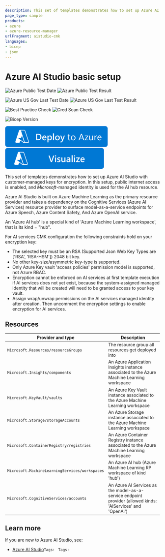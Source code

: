 ```yaml
---
description: This set of templates demonstrates how to set up Azure AI Studio with the basic setup, meaning with public internet access enabled, Microsoft-managed keys for encryption and Microsoft-managed identity configuration for the AI resource.
page_type: sample
products:
- azure
- azure-resource-manager
urlFragment: aistudio-cmk
languages:
- bicep
- json
---
```

# Azure AI Studio basic setup

![Azure Public Test Date](https://azurequickstartsservice.blob.core.windows.net/badges/quickstarts/microsoft.machinelearningservices/aistudio-cmk/PublicLastTestDate.svg)
![Azure Public Test Result](https://azurequickstartsservice.blob.core.windows.net/badges/quickstarts/microsoft.machinelearningservices/aistudio-cmk/PublicDeployment.svg)

![Azure US Gov Last Test Date](https://azurequickstartsservice.blob.core.windows.net/badges/quickstarts/microsoft.machinelearningservices/aistudio-cmk/FairfaxLastTestDate.svg)
![Azure US Gov Last Test Result](https://azurequickstartsservice.blob.core.windows.net/badges/quickstarts/microsoft.machinelearningservices/aistudio-cmk/FairfaxDeployment.svg)

![Best Practice Check](https://azurequickstartsservice.blob.core.windows.net/badges/quickstarts/microsoft.machinelearningservices/aistudio-cmk/BestPracticeResult.svg)
![Cred Scan Check](https://azurequickstartsservice.blob.core.windows.net/badges/quickstarts/microsoft.machinelearningservices/aistudio-cmk/CredScanResult.svg)

![Bicep Version](https://azurequickstartsservice.blob.core.windows.net/badges/quickstarts/microsoft.machinelearningservices/aistudio-cmk/BicepVersion.svg)

[![Deploy To Azure](https://raw.githubusercontent.com/Azure/azure-quickstart-templates/master/1-CONTRIBUTION-GUIDE/images/deploytoazure.svg?sanitize=true)](https://portal.azure.com/#create/Microsoft.Template/uri/https%3A%2F%2Fraw.githubusercontent.com%2FAzure%2Fazure-quickstart-templates%2Fmaster%2Fquickstarts%2Fmicrosoft.machinelearningservices%2Faistudio-cmk%2Fazuredeploy.json)
[![Visualize](https://raw.githubusercontent.com/Azure/azure-quickstart-templates/master/1-CONTRIBUTION-GUIDE/images/visualizebutton.svg?sanitize=true)](http://armviz.io/#/?load=https%3A%2F%2Fraw.githubusercontent.com%2FAzure%2Fazure-quickstart-templates%2Fmaster%2Fquickstarts%2Fmicrosoft.machinelearningservices%2Faistudio-cmk%2Fazuredeploy.json)

This set of templates demonstrates how to set up Azure AI Studio with customer-managed keys for encryption. In this setup, public internet access is enabled, and _Microsoft_-managed identity is used for the AI hub resource.

Azure AI Studio is built on Azure Machine Learning as the primary resource provider and takes a dependency on the Cognitive Services (Azure AI Services) resource provider to surface model-as-a-service endpoints for Azure Speech, Azure Content Safety, And Azure OpenAI service.

An 'Azure AI hub' is a special kind of 'Azure Machine Learning workspace', that is its kind = "hub".

For AI services CMK configuration the following constraints hold on your encryption key:
- The selected key must be an RSA (Supported Json Web Key Types are ['RSA', 'RSA-HSM']) 2048 bit key. 
- No other key-size/asymmetric key-type is supported.
- Only Azure Key vault 'access policies' permission model is supported, not Azure RBAC.
- Encryption cannot be enforced on AI services at first template execution if AI services does not yet exist, because the system-assigned managed identity that will be created will need to be granted access to your key vault.
- Assign wrap/unwrap permissions on the AI services managed identity after creation. Then uncomment the encryption settings to enable encryption for AI services.

## Resources

| Provider and type | Description |
| - | - |
| `Microsoft.Resources/resourceGroups` | The resource group all resources get deployed into |
| `Microsoft.Insights/components` | An Azure Application Insights instance associated to the Azure Machine Learning workspace |
| `Microsoft.KeyVault/vaults` | An Azure Key Vault instance associated to the Azure Machine Learning workspace |
| `Microsoft.Storage/storageAccounts` | An Azure Storage instance associated to the Azure Machine Learning workspace |
| `Microsoft.ContainerRegistry/registries` | An Azure Container Registry instance associated to the Azure Machine Learning workspace |
| `Microsoft.MachineLearningServices/workspaces` | An Azure AI hub (Azure Machine Learning RP workspace of kind 'hub') |
| `Microsoft.CognitiveServices/accounts` | An Azure AI Services as the model-as-a-service endpoint provider (allowed kinds: 'AIServices' and 'OpenAI') |

## Learn more

If you are new to Azure AI Studio, see:

- [Azure AI Studio](https://aka.ms/aistudio/docs)`Tags: `
`Tags: `